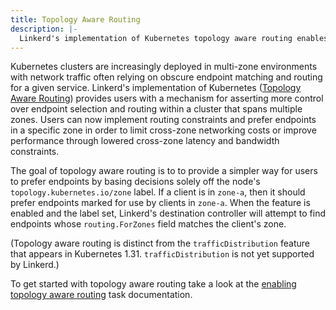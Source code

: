 ```yaml
---
title: Topology Aware Routing
description: |-
  Linkerd's implementation of Kubernetes topology aware routing enables endpoint consumption based on a node's zone label.
---
```


Kubernetes clusters are increasingly deployed in multi-zone environments with
network traffic often relying on obscure endpoint matching and routing for a
given service. Linkerd's implementation of Kubernetes ([Topology Aware
Routing][topology aware routing]) provides users with a mechanism for
asserting more control over endpoint selection and routing within a cluster
that spans multiple zones. Users can now implement routing constraints and
prefer endpoints in a specific zone in order to limit cross-zone networking
costs or improve performance through lowered cross-zone latency and bandwidth
constraints.

The goal of topology aware routing is to to provide a simpler way for users to
prefer endpoints by basing decisions solely off the node's
`topology.kubernetes.io/zone` label. If a client is in `zone-a`, then it
should prefer endpoints marked for use by clients in `zone-a`. When the
feature is enabled and the label set, Linkerd's destination controller will
attempt to find endpoints whose `routing.ForZones` field matches the client's
zone.

(Topology aware routing is distinct from the `trafficDistribution` feature
that appears in Kubernetes 1.31. `trafficDistribution` is not yet supported by
Linkerd.)

To get started with topology aware routing take a look at the [enabling
topology aware routing](../../tasks/enabling-topology-aware-routing/) task
documentation.

[topology aware routing]:
    https://kubernetes.io/docs/concepts/services-networking/topology-aware-routing/
